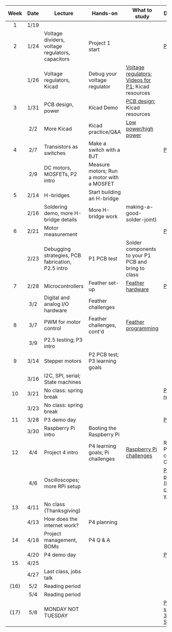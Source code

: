 | Week | Date  | Lecture                                    | Hands-on                      | What to study                                                            | Due dates                                                     |
|:----:|:-----:|--------------------------------------------|-------------------------------|--------------------------------------------------------------------------|---------------------------------------------------------------|
|  1   | 1/19  |     |              |  |          |
|  2   | 1/24  | Voltage dividers, voltage regulators, capacitors    | Project 1 start             |      | [P0](http://andnowforelectronics.com/logistics/projects/#project-0-power-an-led-with-wall-power-through-our-dc-power-supply-control-it-with-a-push-button) |
|      | 1/26  | Voltage regulators, Kicad |  Debug your voltage regulator   | [Voltage regulators](http://andnowforelectronics.com/notes/voltage-regulation/); [Videos for P1](http://andnowforelectronics.com/notes/demo-videos/#videos-for-project-1); Kicad resources  |     |
|  3   | 1/31  | PCB design, power                     | Kicad Demo    | [PCB design](http://andnowforelectronics.com/notes/pcb/); Kicad resources    |  |
|      | 2/2   | More Kicad                     | Kicad practice/Q&A       | [Low power/high power](http://andnowforelectronics.com/notes/low-power-high-power/) |         |
|  4   | 2/7   | Transistors as switches      |  Make a switch with a BJT    |                              |[P1 PCB](http://andnowforelectronics.com/logistics/projects/#project-1-build-a-breadboard-power-supply)|
|      | 2/9   | DC motors, MOSFETs, P2 intro             | Measure motors; Run a motor with a MOSFET                |     |                                                               |
|  5   | 2/14  | H-bridges                                  | Start building an H-bridge    |  |                                                               |
|      | 2/16  | Soldering demo, more H-bridge details     | More H-bridge work            |    making-a-good-solder-joint)                                                                      |                                                       |
|  6   | 2/21  | Motor measurement    |                               |                                                                          |[P2 proto](http://andnowforelectronics.com/logistics/projects/#project-2-build-an-h-bridge-motor-controller)|
|      | 2/23  | Debugging strategies, PCB fabrication, P2.5 intro       | P1 PCB test             |    Solder components to your P1 PCB and bring to class                                                                     |      |
|  7   | 2/28  | Microcontrollers     | Feather set-up    | [Feather hardware](http://andnowforelectronics.com/notes/feather-rp2040-hardware/)     |[P2 PCB](http://andnowforelectronics.com/logistics/projects/#project-2-build-an-h-bridge-motor-controller) |
|      | 3/2   | Digital and analog I/O hardware            | Feather challenges    |    |                                                               |
|  8   | 3/7   |  PWM for motor control                   | Feather challenges, cont'd       | [Feather programming](http://andnowforelectronics.com/notes/feather-programming/)   |       |
|      | 3/9   | P2.5 testing; P3 intro                   |                               |                                        |                                                      |
|  9   | 3/14  | Stepper motors                  | P2 PCB test; P3 learning goals              |                                                                          |                                                               |
|      | 3/16  | I2C, SPI, serial; State machines                      |                     |                                       |                                                       |
|  10  | 3/21  | No class: spring break                           |                               |     |    [Pre-class reading](https://canvas.tufts.edu/courses/40094/assignments/287435)                                                           |
|      | 3/23  | No class: spring break                 |                               |                                                                          |                                                               |
|  11  | 3/28  | P3 demo day                  |                               |                                                                          | [P3 final](http://andnowforelectronics.com/logistics/projects/#project-3-build-an-electromechanical-game) |
|      | 3/30  | Raspberry Pi intro                   |  Booting the Raspberry Pi        |                                                                           |                                                      |
|  12  | 4/4   | Project 4 intro                          | P4 learning goals; Pi challenges |  [Raspberry Pi challenges](http://andnowforelectronics.com/notes/pi-challenges/)     |    Raspberry Pi setup check on Canvas         |
|      | 4/6   | Oscilloscopes; more RPi setup               |                               |                                                                          |[P4 partners (if choosing your own)](http://andnowforelectronics.com/logistics/projects)  |
|  13  | 4/11  | No class (Thanksgiving)                    |                               |                                                                          |                                                               |
|      | 4/13  | How does the internet work?               |   P4 planning              |                                                                         |                                                               |
|  14  | 4/18  | Project management, BOMs  |    P4 Q & A        |                                                                          |                                                               |
|      | 4/20  | P4 demo day                 |                               |                                                                          |   [P4 final](http://andnowforelectronics.com/logistics/projects)       |
|  15  | 4/25  |                       |                               |                                           |         |
|      | 4/27  | Last class, jobs talk                                  |                               |                                              |                                       |
| (16) | 5/2   | Reading period                                  |                               |                                              |                                       |
|      | 5/4   | Reading period                                  |                               |                                              |                                       |
| (17) | 5/8   | MONDAY NOT TUESDAY |                               |                                                                          |[P5 showcase, 3:30-5:30 PM](http://designforfab.com/logistics/projects)|
